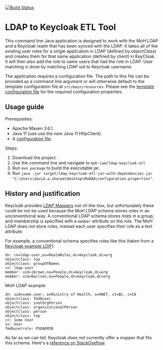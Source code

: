[![Build Status](https://travis-ci.org/bcgov/moh-iam.svg?branch=master)](https://travis-ci.org/bcgov/moh-iam)

# LDAP to Keycloak ETL Tool

This command line Java application is designed to work with the MoH LDAP and a Keycloak realm that has been synced with the LDAP. It takes all of the existing user roles for a single application in LDAP (defined by objectClass) and creates them for that same application (defined by client) in KeyCloak. It will then also add the role to same users that had the role in LDAP. User matching is done by matching LDAP uid to Keycloak username. 

The application requires a configuration file. The path to this file can be provided as a command line argument or will otherwise default to the template configuration file at `src/main/resources`. Please see the [template configuration file](https://github.com/bcgov/moh-iam/blob/master/ldap-keycloak-etl/src/main/resources/configuration.properties) for the required configuration properties. 

## Usage guide

Prerequisites:

* Apache Maven 3.6.1.
* Java 11 (use use the new Java 11 HttpClient).
* A [configuration file](https://github.com/bcgov/moh-iam/blob/master/ldap-keycloak-etl/src/main/resources/configuration.properties).

Steps:

1. Download the project.
2. Use the command line and navigate to `moh-iam/ldap-keycloak-etl`.
3. Run `mvn package` to build the executable jar.
4. Run `java -jar target/ldap-keycloak-etl-jar-with-dependencies.jar "C:\Users\david.a.sharpe\Desktop\MoHAA\configuration.properties"`.

## History and justification

Keycloak provides [LDAP Mappers](https://www.keycloak.org/docs/latest/server_admin/#_ldap_mappers) out-of-the-box, but unfortunately these could be not be used because the MoH LDAP schema stores roles in an unconventional way. A conventional LDAP schema stores roles in a group, and membership is specified with a `member` attribute on the role. The MoH LDAP does not store roles, instead each user specifies their role as a text attribute.

For example, a conventional schema specifies roles like this (taken from a [Keycloak example LDIF](https://github.com/keycloak/keycloak/blob/master/examples/ldap/ldap-example-users.ldif)):
```
dn: cn=ldap-user,ou=RealmRoles,dc=keycloak,dc=org
objectclass: top
objectclass: groupOfNames
cn: ldap-user
member: uid=jbrown,ou=People,dc=keycloak,dc=org
member: uid=bwilson,ou=People,dc=keycloak,dc=org
```

MoH LDAP example:
```
dn: uid=some.user, o=Ministry of Health, o=HNET, st=BC, c=CA
objectclass: fmdbuser
objectclass: inetOrgPerson
objectclass: organizationalPerson
objectclass: person
objectclass: top
cn: Some User
sn: User
fmdbuserrole: PSDADMIN
```

As far as we can tell, Keycloak does not currently offer a mapper that fits this schema. Here's a [reference on StackOveflow](https://stackoverflow.com/questions/41759579/map-ldap-specific-attribute-to-keycloak-roles).
